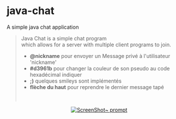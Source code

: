 # java-chat
A simple java chat application

> Java Chat is a simple chat program  
> which allows for a server with multiple
> client programs to join.
        <ul>
        <li><b>@nickname</b> pour envoyer un Message privé à l'utilisateur 'nickname'</li>
        <li><b>#d3961b</b> pour changer la couleur de son pseudo au code hexadécimal indiquer</li>
        <li><b>;)</b> quelques smileys sont implémentés</li>
        <li><b>flèche du haut</b> pour reprendre le dernier message tapé</li>
        </ul><br/>



<p align="center">
  <a href="https://raw.githubusercontent.com/Drakirus/java-chat/master/screen.png">
    <img alt="ScreenShot~ prompt" src="https://raw.githubusercontent.com/mhussainshah1/java-chat/master/screen.png">
  </a>
</p>
